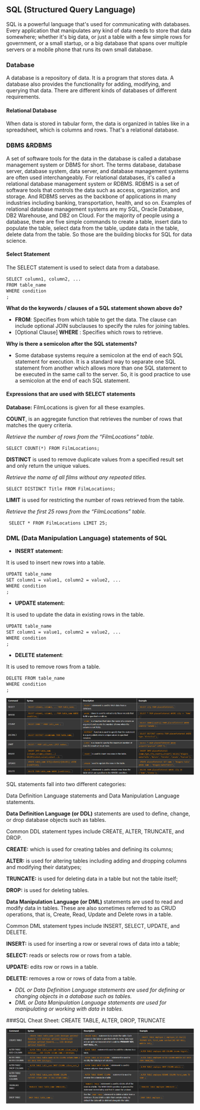 ## SQL (Structured Query Language)
SQL is a powerful language that's used for communicating with databases. Every application that manipulates any kind of data
needs to store that data somewhere; whether it's big data,
or just a table with a few simple rows for government, or a small startup, or a big database that spans over multiple servers or a mobile phone that runs its own small database.
### Database
A database is a repository of data. It is a program that stores data.
A database also provides the functionality for adding, modifying, and querying that data. There are different kinds of databases of different requirements.
#### Relational Database
When data is stored in tabular form, the data is organized in tables like in a spreadsheet, which is columns and rows. That's a relational database.
### DBMS &RDBMS
A set of software tools for the data in the database is called a database management system or DBMS for short. The terms database, database server, database system, data server, and database management systems are often used interchangeably. For relational databases, it's called a relational database management system or RDBMS. RDBMS is a set of software tools that controls the data such as access, organization, and storage. And RDBMS serves as the backbone of applications in many industries including banking, transportation, health, and so on. Examples of relational database management systems are my SQL, Oracle Database, DB2 Warehouse, and DB2 on Cloud. For the majority of people using a database, there are five simple commands to create a table, insert data to populate the table, select data from the table, update data in the table, delete data from the table. So those are the building blocks for SQL for data science.
#### Select Statement
The SELECT statement is used to select data from a database.

    SELECT column1, column2, ...
    FROM table_name
    WHERE condition
    ;
    
**What do the keywords / clauses of a SQL statement shown above do?**

-   **FROM**: Specifies from which table to get the data. The clause can include optional JOIN subclauses to specify the rules for joining tables.
-   [Optional Clause]  **WHERE**  : Specifies which rows to retrieve.

  

**Why is there a semicolon after the SQL statements?**

-   Some database systems require a semicolon at the end of each SQL statement for execution. It is a standard way to separate one SQL statement from another which allows more than one SQL statement to be executed in the same call to the server. So, it is good practice to use a semicolon at the end of each SQL statement.

#### Expressions that are used with SELECT statements
**Database:** FilmLocations is given for all these examples.

**COUNT**,   is an aggregate function that retrieves the number of rows that matches the query criteria.

*Retrieve the number of rows from the “FilmLocations” table.*

    SELECT COUNT(*) FROM FilmLocations;

**DISTINCT** is used to remove duplicate values from a specified 
result set and only return the unique values. 

*Retrieve the name of all films without any repeated titles.*

    SELECT DISTINCT Title FROM FilmLocations;

 **LIMIT** is used for restricting the number of rows retrieved from the table.
 
 *Retrieve the first 25 rows from the “FilmLocations” table.*

     SELECT * FROM FilmLocations LIMIT 25;

 ### DML (Data Manipulation Language) statements of SQL

 - **INSERT statement:**

 It is used to insert new rows into a table. 
  
    UPDATE table_name
    SET column1 = value1, column2 = value2, ...
    WHERE condition
    ;
 - **UPDATE statement:**

 It is used to update the data in existing rows in the table. 

    UPDATE table_name
    SET column1 = value1, column2 = value2, ...
    WHERE condition
    ;  
 - **DELETE statement**:

  It is used to remove rows from a    table.

    DELETE FROM table_name
    WHERE condition
    ;
    
![SQL Basic commands](https://raw.githubusercontent.com/Sudhumna/LearningSQL/main/SQL_CHEETSHEET.png)
    
SQL statements fall into two different categories:

Data Definition Language statements and Data Manipulation Language statements.

**Data Definition Language (or DDL)** statements are used to define, change, or drop database objects such as tables.

Common DDL statement types include CREATE, ALTER, TRUNCATE, and DROP.

**CREATE:** which is used for creating tables and defining its columns;

**ALTER:** is used for altering tables including adding and dropping columns and modifying their datatypes;

**TRUNCATE:** is used for deleting data in a table but not the table itself;

**DROP:** is used for deleting tables.

**Data Manipulation Language (or DML)** statements are used to read and modify data in tables. These are also sometimes referred to as CRUD operations, that is, Create, Read, Update and Delete rows in a table.

Common DML statement types include INSERT, SELECT, UPDATE, and DELETE.

**INSERT:** is used for inserting a row or several rows of data into a table;

**SELECT:** reads or selects row or rows from a table.

**UPDATE:** edits row or rows in a table.

 **DELETE:** removes a row or rows of data from a table.

 - *DDL or Data Definition Language statements are used for defining or changing objects in a database such as tables.*
 - *DML or Data Manipulation Language statements are used for manipulating or working with data in tables.*

###SQL Cheat Sheet: CREATE TABLE, ALTER, DROP, TRUNCATE
    
![DDL statements](https://raw.githubusercontent.com/Sudhumna/LearningSQL/main/cheetsheet2.png)


